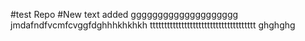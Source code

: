 #test Repo
#New text added gggggggggggggggggggg
jmdafndfvcmfcvggfdghhhkhkhkh
ttttttttttttttttttttttttttttttttttttt
ghghghg

